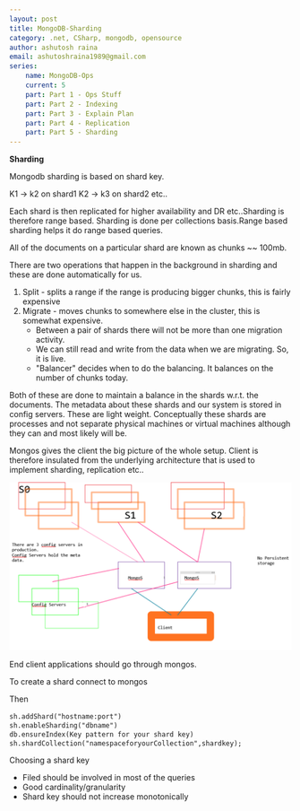 ```yaml
---
layout: post
title: MongoDB-Sharding
category: .net, CSharp, mongodb, opensource
author: ashutosh raina
email: ashutoshraina1989@gmail.com
series:
	name: MongoDB-Ops
	current: 5
	part: Part 1 - Ops Stuff
	part: Part 2 - Indexing
	part: Part 3 - Explain Plan
	part: Part 4 - Replication
	part: Part 5 - Sharding
---
```

**Sharding**

Mongodb sharding is based on shard key.

K1 -&gt; k2 on shard1
K2 -&gt; k3 on shard2 etc..

Each shard is then replicated for higher availability and DR etc..Sharding is therefore range based. Sharding is done per collections basis.Range based sharding helps it do range based queries.

<!--excerpt-->

All of the documents on a particular shard are known as chunks ~~ 100mb.

There are two operations that happen in the background in sharding and these are done automatically for us.

1. Split - splits a range if the range is producing bigger chunks, this is fairly expensive
1. 	Migrate - moves chunks to somewhere else in the cluster, this is somewhat expensive.
	- Between a pair of shards there will not be more than one migration activity.
	- We can still read and write from the data when we are migrating. So, it is live.
	- "Balancer" decides when to do the balancing. It balances on the number of chunks today.

Both of these are done to maintain a balance in the shards w.r.t. the documents.
The metadata about these shards and our system is stored in config servers. These are light weight.
Conceptually these shards are processes and not separate physical machines or virtual machines although they can and most likely will be.

Mongos gives the client the big picture of the whole setup. Client is therefore insulated from the underlying architecture that is used to implement sharding, replication etc..

![Sharding](/stylesheets/images/posts/sharding.png)

End client applications should go through mongos.

To create a shard connect to mongos

Then


    sh.addShard("hostname:port")
    sh.enableSharding("dbname")
    db.ensureIndex(Key pattern for your shard key)
    sh.shardCollection("namespaceforyourCollection",shardkey);


Choosing a shard key

- Filed should be involved in most of the queries
- Good cardinality/granularity
- Shard key should not increase monotonically
